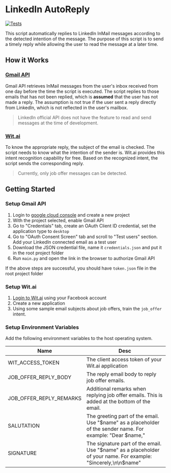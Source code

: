 # LinkedIn AutoReply

[![Tests](https://github.com/SebastianLiando/linkedin-autoreply/actions/workflows/tests.yml/badge.svg)](https://github.com/SebastianLiando/linkedin-autoreply/actions/workflows/tests.yml)

This script automatically replies to LinkedIn InMail messages according to the detected intention of the message. The purpose of this script is to send a timely reply while allowing the user to read the message at a later time.

## How it Works

### [Gmail API](https://developers.google.com/gmail/api)

Gmail API retrieves InMail messages from the user's inbox received from one day before the time the script is executed. The script replies to those emails that has not been replied, which is **assumed** that the user has not made a reply. The assumption is not true if the user sent a reply directly from LinkedIn, which is not reflected in the user's mailbox.

> LinkedIn official API does not have the feature to read and send messages at the time of development.

### [Wit.ai](https://wit.ai/)

To know the appropriate reply, the subject of the email is checked. The script needs to know what the intention of the sender is. Wit.ai provides this intent recognition capability for free. Based on the recognized intent, the script sends the corresponding reply.

> Currently, only job offer messages can be detected.

## Getting Started

### Setup Gmail API

1. Login to [google cloud console](https://console.cloud.google.com/) and create a new project
2. With the project selected, enable Gmail API
3. Go to "Credentials" tab, create an OAuth Client ID credential, set the application type to `desktop`
4. Go to "OAuth Consent Screen" tab and scroll to "Test users" section. Add your LinkedIn connected email as a test user
5. Download the JSON credential file, name it `credentials.json` and put it in the root project folder
6. Run `main.py` and open the link in the browser to authorize Gmail API

If the above steps are successful, you should have `token.json` file in the root project folder

### Setup Wit.ai

1. [Login to Wit.ai](https://wit.ai/) using your Facebook account
2. Create a new application
3. Using some sample email subjects about job offers, train the `job_offer` intent.

### Setup Environment Variables

Add the following environment variables to the host operating system.

| Name                    | Desc                                                                                                           |
| ----------------------- | -------------------------------------------------------------------------------------------------------------- |
| WIT_ACCESS_TOKEN        | The client access token of your Wit.ai application                                                             |
| JOB_OFFER_REPLY_BODY    | The reply email body to reply job offer emails.                                                                |
| JOB_OFFER_REPLY_REMARKS | Additional remarks when replying job offer emails. This is added at the bottom of the email.                   |
| SALUTATION              | The greeting part of the email. Use "$name" as a placeholder of the sender name. For example: "Dear $name,"    |
| SIGNATURE               | The signature part of the email. Use "$name" as a placeholder of your name. For example: "Sincerely,\n\n$name" |
